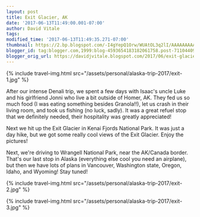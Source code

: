 ```yaml
---
layout: post
title: Exit Glacier, AK
date: '2017-06-13T11:49:00.001-07:00'
author: David Vitale
tags: 
modified_time: '2017-06-13T11:49:35.271-07:00'
thumbnail: https://2.bp.blogspot.com/-I4gYepQ1Orw/WUAtOL3q2lI/AAAAAAAAAvQ/iccalPkFGw0H7jT-42kj-z1iiTS11oXcQCLcB/s72-c/IMG_5160_800x533.JPG
blogger_id: tag:blogger.com,1999:blog-4593654183182061758.post-7110440945619407990
blogger_orig_url: https://davidjvitale.blogspot.com/2017/06/exit-glacier-rest-days.html
---
```


{% include travel-img.html src="/assets/personal/alaska-trip-2017/exit-1.jpg" %}

After our intense Denali trip, we spent a few days with Isaac's uncle Luke and his girlfriend Jonni who live a bit outside of Homer, AK. They fed us so much food (I was eating something besides Granola!!), let us crash in their living room, and took us fishing (no luck, sadly). It was a great refuel stop that we definitely needed, their hospitality was greatly appreciated!

Next we hit up the Exit Glacier in Kenai Fjords National Park. It was just a day hike, but we got some really cool views of the Exit Glacier. Enjoy the pictures!

 Next, we're driving to Wrangell National Park, near the AK/Canada border. That's our last stop in Alaska (everything else cool you need an airplane), but then we have lots of plans in Vancouver, Washington state, Oregon, Idaho, and Wyoming! Stay tuned!

{% include travel-img.html src="/assets/personal/alaska-trip-2017/exit-2.jpg" %}

{% include travel-img.html src="/assets/personal/alaska-trip-2017/exit-3.jpg" %}

